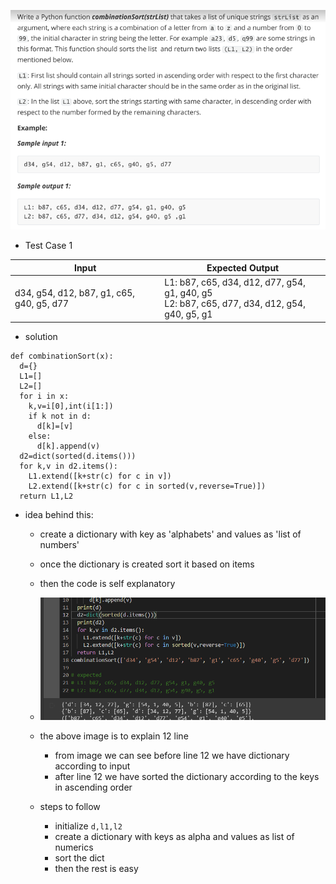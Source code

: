 ![](2022-11-28-17-01-18.png)

- Test Case 1

|Input|Expected Output|
|---|---|
|d34, g54, d12, b87, g1, c65, g40, g5, d77|L1: b87, c65, d34, d12, d77, g54, g1, g40, g5 <br>L2: b87, c65, d77, d34, d12, g54, g40, g5, g1|

- solution
```
def combinationSort(x):
  d={}
  L1=[]
  L2=[]
  for i in x:
    k,v=i[0],int(i[1:])
    if k not in d:
      d[k]=[v]
    else:
      d[k].append(v)
  d2=dict(sorted(d.items()))
  for k,v in d2.items():
    L1.extend([k+str(c) for c in v])
    L2.extend([k+str(c) for c in sorted(v,reverse=True)])
  return L1,L2 
  ```
  - idea behind this:
    - create a dictionary with key as 'alphabets' and values as 'list of numbers'
    - once the dictionary is created sort it based on items
    - then the code is self explanatory
 
    - ![](2022-11-28-17-28-15.png)
    - the above image is to explain  12 line 
        - from image we can see before line 12 we have dictionary according to input
        - after line 12 we have sorted the dictionary according to the keys in ascending order

    - steps to follow
        - initialize  `d,l1,l2`
        - create a dictionary with keys as alpha and values as list of numerics
        - sort the dict
        - then the rest is easy